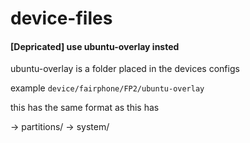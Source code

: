 # device-files
####  [Depricated] use ubuntu-overlay insted #####

ubuntu-overlay is a folder placed in the devices configs

example `device/fairphone/FP2/ubuntu-overlay`

this has the same format as this has

-> partitions/
-> system/
